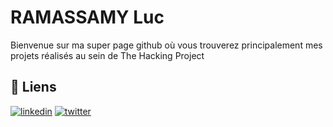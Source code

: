 # RAMASSAMY Luc

Bienvenue sur ma super page github où vous trouverez principalement mes projets réalisés au sein de The Hacking Project


## 🔗 Liens

[![linkedin](https://img.shields.io/badge/linkedin-0A66C2?style=for-the-badge&logo=linkedin&logoColor=white)](https://www.linkedin.com/in/luc-ramassamy-5b8926201/)
[![twitter](https://img.shields.io/badge/twitter-1DA1F2?style=for-the-badge&logo=twitter&logoColor=white)](https://x.com/warzieram)
